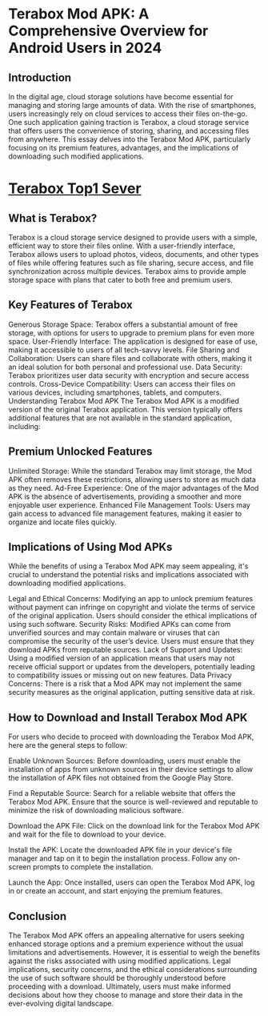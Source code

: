 # Terabox Mod APK: A Comprehensive Overview for Android Users in 2024

## Introduction

In the digital age, cloud storage solutions have become essential for managing and storing large amounts of data. With the rise of smartphones, users increasingly rely on cloud services to access their files on-the-go. One such application gaining traction is Terabox, a cloud storage service that offers users the convenience of storing, sharing, and accessing files from anywhere. This essay delves into the Terabox Mod APK, particularly focusing on its premium features, advantages, and the implications of downloading such modified applications.

# [Terabox Top1 Sever](https://t.ly/1xHu9)

## What is Terabox?

Terabox is a cloud storage service designed to provide users with a simple, efficient way to store their files online. With a user-friendly interface, Terabox allows users to upload photos, videos, documents, and other types of files while offering features such as file sharing, secure access, and file synchronization across multiple devices. Terabox aims to provide ample storage space with plans that cater to both free and premium users.

## Key Features of Terabox

Generous Storage Space: Terabox offers a substantial amount of free storage, with options for users to upgrade to premium plans for even more space.
User-Friendly Interface: The application is designed for ease of use, making it accessible to users of all tech-savvy levels.
File Sharing and Collaboration: Users can share files and collaborate with others, making it an ideal solution for both personal and professional use.
Data Security: Terabox prioritizes user data security with encryption and secure access controls.
Cross-Device Compatibility: Users can access their files on various devices, including smartphones, tablets, and computers.
Understanding Terabox Mod APK
The Terabox Mod APK is a modified version of the original Terabox application. This version typically offers additional features that are not available in the standard application, including:

## Premium Unlocked Features

Unlimited Storage: While the standard Terabox may limit storage, the Mod APK often removes these restrictions, allowing users to store as much data as they need.
Ad-Free Experience: One of the major advantages of the Mod APK is the absence of advertisements, providing a smoother and more enjoyable user experience.
Enhanced File Management Tools: Users may gain access to advanced file management features, making it easier to organize and locate files quickly.
## Implications of Using Mod APKs

While the benefits of using a Terabox Mod APK may seem appealing, it's crucial to understand the potential risks and implications associated with downloading modified applications.

Legal and Ethical Concerns: Modifying an app to unlock premium features without payment can infringe on copyright and violate the terms of service of the original application. Users should consider the ethical implications of using such software.
Security Risks: Modified APKs can come from unverified sources and may contain malware or viruses that can compromise the security of the user’s device. Users must ensure that they download APKs from reputable sources.
Lack of Support and Updates: Using a modified version of an application means that users may not receive official support or updates from the developers, potentially leading to compatibility issues or missing out on new features.
Data Privacy Concerns: There is a risk that a Mod APK may not implement the same security measures as the original application, putting sensitive data at risk.
## How to Download and Install Terabox Mod APK

For users who decide to proceed with downloading the Terabox Mod APK, here are the general steps to follow:

Enable Unknown Sources: Before downloading, users must enable the installation of apps from unknown sources in their device settings to allow the installation of APK files not obtained from the Google Play Store.

Find a Reputable Source: Search for a reliable website that offers the Terabox Mod APK. Ensure that the source is well-reviewed and reputable to minimize the risk of downloading malicious software.

Download the APK File: Click on the download link for the Terabox Mod APK and wait for the file to download to your device.

Install the APK: Locate the downloaded APK file in your device's file manager and tap on it to begin the installation process. Follow any on-screen prompts to complete the installation.

Launch the App: Once installed, users can open the Terabox Mod APK, log in or create an account, and start enjoying the premium features.

## Conclusion

The Terabox Mod APK offers an appealing alternative for users seeking enhanced storage options and a premium experience without the usual limitations and advertisements. However, it is essential to weigh the benefits against the risks associated with using modified applications. Legal implications, security concerns, and the ethical considerations surrounding the use of such software should be thoroughly understood before proceeding with a download. Ultimately, users must make informed decisions about how they choose to manage and store their data in the ever-evolving digital landscape.
